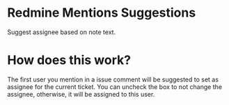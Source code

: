 Redmine Mentions Suggestions
=============================

Suggest assignee based on note text.

# How does this work?

The first user you mention in a issue comment will be suggested to set as assignee for the current ticket. You can uncheck the box to not change the assignee, otherwise, it will be assigned to this user.